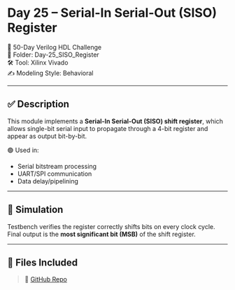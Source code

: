 # Day 25 – Serial-In Serial-Out (SISO) Register

📅 50-Day Verilog HDL Challenge  
📁 Folder: Day-25_SISO_Register  
🛠️ Tool: Xilinx Vivado  
✍️ Modeling Style: Behavioral

---

## ✅ Description

This module implements a **Serial-In Serial-Out (SISO) shift register**, which allows single-bit serial input to propagate through a 4-bit register and appear as output bit-by-bit.

🟢 Used in:
- Serial bitstream processing
- UART/SPI communication
- Data delay/pipelining

---

## 🧪 Simulation

Testbench verifies the register correctly shifts bits on every clock cycle.  
Final output is the **most significant bit (MSB)** of the shift register.

---

## 📂 Files Included
> 🔗 [GitHub Repo](https://github.com/dedeep-vlsi-fe-engg/verilog-50day-challenge.git)
